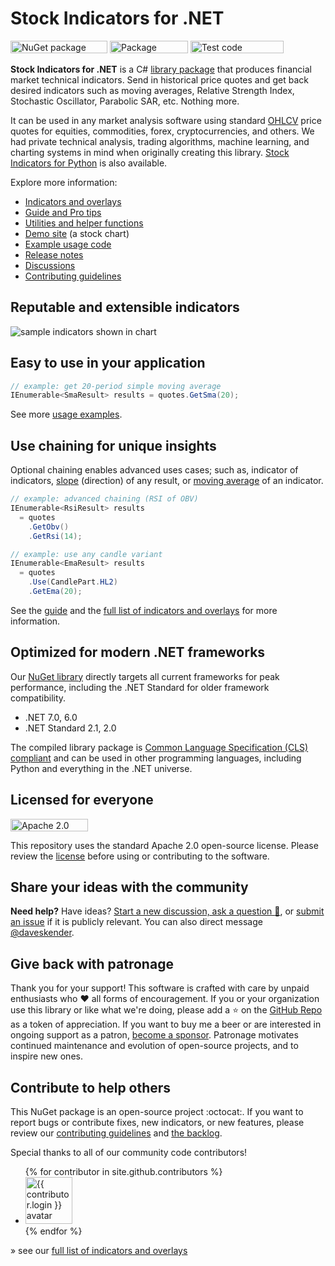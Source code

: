 # Stock Indicators for .NET

<a href="https://www.nuget.org/packages/Skender.Stock.Indicators"><img src="https://img.shields.io/nuget/v/skender.stock.indicators?color=blue&logo=NuGet&label=NuGet%20Package" alt="NuGet package badge" width="155" height="20" /></a>
<a href="https://www.nuget.org/packages/Skender.Stock.Indicators"><img src="https://img.shields.io/nuget/dt/skender.stock.indicators?logo=NuGet&label=Downloads" alt="Package downloads badge" width="125" height="20" /></a>
<a href="https://dev.azure.com/skender/Stock.Indicators/_build/latest?definitionId=21&branchName=main&view=codecoverage-tab"><img src="https://img.shields.io/azure-devops/coverage/skender/stock.indicators/21/main?logo=AzureDevOps&label=Test%20Coverage" alt="Test code coverage badge" width="149" height="20" /></a>

**Stock Indicators for .NET** is a C# [library package](https://www.nuget.org/packages/Skender.Stock.Indicators) that produces financial market technical indicators.  Send in historical price quotes and get back desired indicators such as moving averages, Relative Strength Index, Stochastic Oscillator, Parabolic SAR, etc.  Nothing more.

It can be used in any market analysis software using standard [OHLCV]({{site.baseurl}}/guide/#historical-quotes) price quotes for equities, commodities, forex, cryptocurrencies, and others.  We had private technical analysis, trading algorithms, machine learning, and charting systems in mind when originally creating this library.  [Stock Indicators for Python](https://python.stockindicators.dev/) is also available.

Explore more information:

- [Indicators and overlays]({{site.baseurl}}/indicators/#content)
- [Guide and Pro tips]({{site.baseurl}}/guide/#content)
- [Utilities and helper functions]({{site.baseurl}}/utilities/#content)
- [Demo site](https://charts.stockindicators.dev/) (a stock chart)
- [Example usage code]({{site.baseurl}}/examples/#content)
- [Release notes]({{site.github.repository_url}}/releases)
- [Discussions]({{site.github.repository_url}}/discussions)
- [Contributing guidelines]({{site.baseurl}}/contributing/#content)

## Reputable and extensible indicators

<img data-src="examples.webp" alt="sample indicators shown in chart" class="lazyload" style="aspect-ratio:1443/1591;" />

## Easy to use in your application

```csharp
// example: get 20-period simple moving average
IEnumerable<SmaResult> results = quotes.GetSma(20);
```

See more [usage examples]({{site.baseurl}}/guide/#example-usage).

## Use chaining for unique insights

Optional chaining enables advanced uses cases; such as, indicator of indicators, [slope]({{site.baseurl}}/indicators/Slope/#content) (direction) of any result, or [moving average]({{site.baseurl}}/indicators/#moving-average) of an indicator.

```csharp
// example: advanced chaining (RSI of OBV)
IEnumerable<RsiResult> results
  = quotes
    .GetObv()
    .GetRsi(14);

// example: use any candle variant
IEnumerable<EmaResult> results
  = quotes
    .Use(CandlePart.HL2)
    .GetEma(20);
```

See the [guide]({{site.baseurl}}/guide/#content) and the [full list of indicators and overlays]({{site.baseurl}}/indicators/#content) for more information.

## Optimized for modern .NET frameworks

Our [NuGet library](https://www.nuget.org/packages/Skender.Stock.Indicators) directly targets all current frameworks for peak performance, including the .NET Standard for older framework compatibility.

- .NET 7.0, 6.0
- .NET Standard 2.1, 2.0

The compiled library package is [Common Language Specification (CLS) compliant](https://docs.microsoft.com/en-us/dotnet/standard/common-type-system) and can be used in other programming languages, including Python and everything in the .NET universe.

## Licensed for everyone

<a href="https://opensource.org/licenses/Apache-2.0"><img src="https://img.shields.io/badge/License-Apache%202.0-blue.svg?style=flat-square" alt="Apache 2.0 license badge" width="124" height="20" /></a>

This repository uses the standard Apache 2.0 open-source license.  Please review the [license](https://opensource.org/licenses/Apache-2.0) before using or contributing to the software.

## Share your ideas with the community

**Need help?**  Have ideas?  [Start a new discussion, ask a question :speech_balloon:]({{site.github.repository_url}}/discussions), or [submit an issue]({{site.github.repository_url}}/issues) if it is publicly relevant.  You can also direct message [@daveskender](https://twitter.com/messages/compose?recipient_id=27475431).

## Give back with patronage

Thank you for your support!  This software is crafted with care by unpaid enthusiasts who :heart: all forms of encouragement.  If you or your organization use this library or like what we're doing, please add a :star: on the [GitHub Repo]({{site.github.repository_url}}) as a token of appreciation.  If you want to buy me a beer or are interested in ongoing support as a patron, [become a sponsor](https://github.com/sponsors/DaveSkender).  Patronage motivates continued maintenance and evolution of open-source projects, and to inspire new ones.

## Contribute to help others

This NuGet package is an open-source project :octocat:.  If you want to report bugs or contribute fixes, new indicators, or new features, please review our [contributing guidelines]({{site.baseurl}}/contributing/#content) and [the backlog](https://github.com/users/DaveSkender/projects/1).

Special thanks to all of our community code contributors!

<ul class="list-style-none">
{% for contributor in site.github.contributors %}
  <li class="d-inline-block">
     <a href="{{ contributor.html_url }}"><img data-src="{{ contributor.avatar_url }}&s=75" width="75" height="75" class="circle lazyload" alt="{{ contributor.login }} avatar" /></a>
  </li>
{% endfor %}
</ul>

&#187; see our [full list of indicators and overlays]({{site.baseurl}}/indicators/#content)

